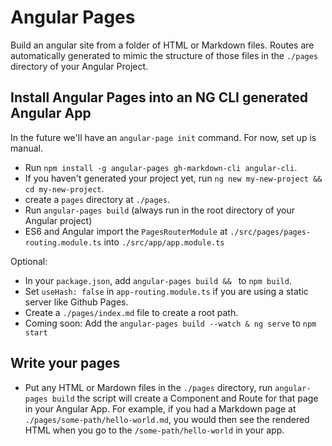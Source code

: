# Angular Pages
Build an angular site from a folder of HTML or Markdown files. Routes are automatically generated to mimic the structure of those files in the `./pages` directory of your Angular Project.


## Install Angular Pages into an NG CLI generated Angular App
In the future we'll have an `angular-page init` command. For now, set up is manual.

- Run `npm install -g angular-pages gh-markdown-cli angular-cli`.
- If you haven't generated your project yet, run `ng new my-new-project && cd my-new-project`.
- create a `pages` directory at `./pages`.
- Run `angular-pages build` (always run in the root directory of your Angular project)
- ES6 and Angular import the `PagesRouterModule` at `./src/pages/pages-routing.module.ts` into `./src/app/app.module.ts` 

Optional:
- In your `package.json`, add `angular-pages build && ` to `npm build`.
- Set `useHash: false` in `app-routing.module.ts` if you are using a static server like Github Pages.
- Create a `./pages/index.md` file to create a root path.
- Coming soon: Add the `angular-pages build --watch & ng serve` to `npm start` 


## Write your pages
- Put any HTML or Mardown files in the `./pages` directory, run `angular-pages build` the script will create a Component and Route for that page in your Angular App. For example, if you had a Markdown page at `./pages/some-path/hello-world.md`, you would then see the rendered HTML when you go to the `/some-path/hello-world` in your app.
